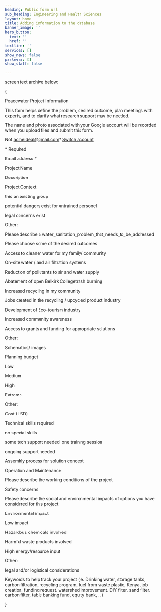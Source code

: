 ```yaml
---
heading: Public form url
sub_heading: Engineering and Health Sciences
layout: home
title: Adding information to the database
banner_image: ''
hero_button:
  text: ''
  href: ''
textline: ''
services: []
show_news: false
partners: []
show_staff: false

---
```


screen text archive below:

{

Peacewater Project Information

This form helps define the problem, desired outcome, plan meetings with experts, and to clarify what research support may be needed.

The name and photo associated with your Google account will be recorded when you upload files and submit this form.

Not acmeideal@gmail.com? [Switch account](https://accounts.google.com/AccountChooser?continue=https://docs.google.com/forms/d/e/1FAIpQLSdnFeEVRs3g2T4ny4f6OEo2FfW-nj_nVHI-nhMzoH6I0Om5wg/viewform?vc%3D0%26c%3D0%26w%3D1%26flr%3D0%26usp%3Dmail_form_link%26urp%3Dgmail_link%26gxids%3D7628&service=wise)

\* Required

Email address *

Project Name

Description

Project Context

this an existing group

potential dangers exist for untrained personel

legal concerns exist

Other:

Please describe a water_sanitation_problem_that_needs_to_be_addressed

Please choose some of the desired outcomes

Access to cleaner water for my family/ community

On-site water / and air filtration systems

Reduction of pollutants to air and water supply

Abatement of open Belkirk Collegetrash burning

Increased recycling in my community

Jobs created in the recycling / upcycled product industry

Development of Eco-tourism industry

Increased community awareness

Access to grants and funding for appropriate solutions

Other:

Schematics/ images

Planning budget

Low

Medium

High

Extreme

Other:

Cost (USD)

Technical skills required

no special skills

some tech support needed, one training session

ongoing support needed

Assembly process for solution concept

Operation and Maintenance

Please describe the working conditions of the project

Safety concerns

Please describe the social and environmental impacts of options you have considered for this project

Environmental impact

Low impact

Hazardous chemicals involved

Harmful waste products involved

High energy/resource input

Other:

legal and/or logistical considerations

Keywords to help track your project (ie. Drinking water, storage tanks, carbon filtration, recycling program, fuel from waste plastic, Kenya, job creation, funding request, watershed improvement, DIY filter, sand filter, carbon filter, table banking fund, equity bank, ...)

}